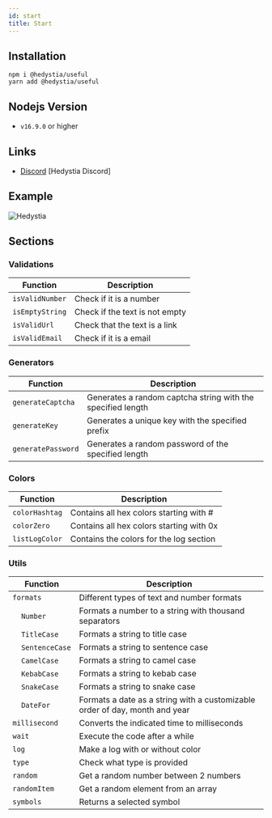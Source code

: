 ```yaml
---
id: start
title: Start
---
```


## Installation

```
npm i @hedystia/useful
yarn add @hedystia/useful
```

## Nodejs Version

- `v16.9.0` or higher

## Links

- [Discord](https://discord.gg/aXvuUpvRQs) [Hedystia Discord]

## Example

<img src='https://cdn.discordapp.com/attachments/851919671878746112/1007663992338128956/2022-08-12_09-45-24.gif' alt='Hedystia' />

## Sections

### Validations

| Function        | Description                    |
| --------------- | ------------------------------ |
| `isValidNumber` | Check if it is a number        |
| `isEmptyString` | Check if the text is not empty |
| `isValidUrl`    | Check that the text is a link  |
| `isValidEmail`  | Check if it is a email         |

### Generators

| Function           | Description                                                 |
| ------------------ | ----------------------------------------------------------- |
| `generateCaptcha`  | Generates a random captcha string with the specified length |
| `generateKey`      | Generates a unique key with the specified prefix            |
| `generatePassword` | Generates a random password of the specified length         |

### Colors

| Function       | Description                              |
| -------------- | ---------------------------------------- |
| `colorHashtag` | Contains all hex colors starting with #  |
| `colorZero`    | Contains all hex colors starting with 0x |
| `listLogColor` | Contains the colors for the log section  |

### Utils

| Function                               | Description                                                                 |
| -------------------------------------- | --------------------------------------------------------------------------- |
| `formats`                              | Different types of text and number formats                                  |
| &nbsp;&nbsp;&nbsp;&nbsp;`Number`       | Formats a number to a string with thousand separators                       |
| &nbsp;&nbsp;&nbsp;&nbsp;`TitleCase`    | Formats a string to title case                                              |
| &nbsp;&nbsp;&nbsp;&nbsp;`SentenceCase` | Formats a string to sentence case                                           |
| &nbsp;&nbsp;&nbsp;&nbsp;`CamelCase`    | Formats a string to camel case                                              |
| &nbsp;&nbsp;&nbsp;&nbsp;`KebabCase`    | Formats a string to kebab case                                              |
| &nbsp;&nbsp;&nbsp;&nbsp;`SnakeCase`    | Formats a string to snake case                                              |
| &nbsp;&nbsp;&nbsp;&nbsp;`DateFor`      | Formats a date as a string with a customizable order of day, month and year |
| `millisecond`                          | Converts the indicated time to milliseconds                                 |
| `wait`                                 | Execute the code after a while                                              |
| `log`                                  | Make a log with or without color                                            |
| `type`                                 | Check what type is provided                                                 |
| `random`                               | Get a random number between 2 numbers                                       |
| `randomItem`                           | Get a random element from an array                                          |
| `symbols`                              | Returns a selected symbol                                                   |
